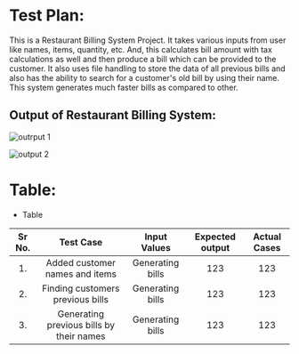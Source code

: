 # Test Plan:
This is a Restaurant Billing System Project. It takes various inputs from user like names, items, quantity, etc. And, this calculates bill amount with tax calculations as well and then produce a bill which can be provided to the customer. It also uses file handling to store the data of all previous bills and also has the ability to search for a customer's old bill by using their name. This system generates much faster bills as compared to other.

## Output of Restaurant Billing System:

![outrput 1](https://user-images.githubusercontent.com/63239130/153465968-de3e79ce-c143-474b-93ce-6a78eb50585b.jpg)

![output 2](https://user-images.githubusercontent.com/63239130/153466352-c53bbc3d-0540-4d6a-92fe-ffb1f8385d00.jpg)


# Table:
* Table
  
|  Sr No.  |   Test Case  |  Input Values  |  Expected output  |  Actual Cases  |     
|:--------:|:------------:|:--------------:|:-----------------:|:--------------:|
|1.| Added customer names and items |Generating bills|123|123|
|2.| Finding customers previous bills |Generating bills|123|123|
|3.| Generating previous bills by their names | Generating bills|123|123|
